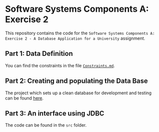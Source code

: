 Software Systems Components A: Exercise 2
=========================================
This repository contains the code for the `Software Systems Components A: Exercise 2 - A Database Application for a University` assignment.

Part 1: Data Definition
-----------------------
You can find the constraints in the file [`Constraints.md`](Constraints.md).

Part 2: Creating and populating the Data Base
---------------------------------------------
The project which sets up a clean database for development and testing can be found [here](link).

Part 3: An interface using JDBC
-------------------------------
The code can be found in the `src` folder.